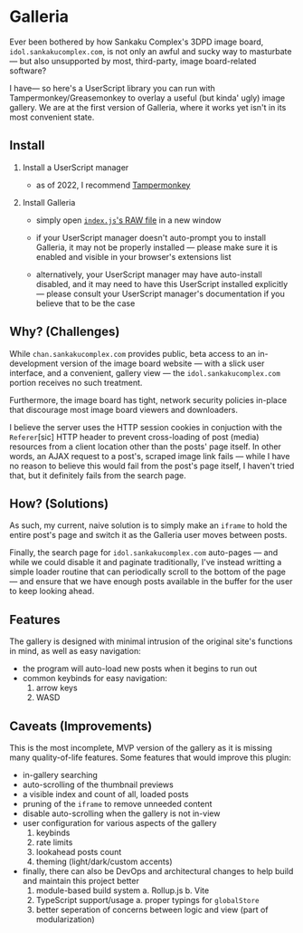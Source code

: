 # Galleria

Ever been bothered by how Sankaku Complex's 3DPD image board, `idol.sankakucomplex.com`, is not only an awful and sucky way to masturbate — but also unsupported by most, third-party, image board-related software?

I have— so here's a UserScript library you can run with Tampermonkey/Greasemonkey to overlay a useful (but kinda' ugly) image gallery. We are at the first version of Galleria, where it works yet isn't in its most convenient state.

## Install

1. Install a UserScript manager

    - as of 2022, I recommend [Tampermonkey](https://www.tampermonkey.net/)

2. Install Galleria

    - simply open [`index.js`'s RAW file](https://raw.githubusercontent.com/agony-central/galleria/master/index.js) in a new window

    - if your UserScript manager doesn't auto-prompt you to install Galleria, it may not be properly installed — please make sure it is enabled and visible in your browser's extensions list

    - alternatively, your UserScript manager may have auto-install disabled, and it may need to have this UserScript installed explicitly — please consult your UserScript manager's documentation if you believe that to be the case

## Why? (Challenges)

While `chan.sankakucomplex.com` provides public, beta access to an in-development version of the image board website — with a slick user interface, and a convenient, gallery view — the `idol.sankakucomplex.com` portion receives no such treatment.

Furthermore, the image board has tight, network security policies in-place that discourage most image board viewers and downloaders.

I believe the server uses the HTTP session cookies in conjuction with the `Referer`\[sic\] HTTP header to prevent cross-loading of post (media) resources from a client location other than the posts' page itself. In other words, an AJAX request to a post's, scraped image link fails — while I have no reason to believe this would fail from the post's page itself, I haven't tried that, but it definitely fails from the search page.

## How? (Solutions)

As such, my current, naive solution is to simply make an `iframe` to hold the entire post's page and switch it as the Galleria user moves between posts.

Finally, the search page for `idol.sankakucomplex.com` auto-pages — and while we could disable it and paginate traditionally, I've instead writting a simple loader routine that can periodically scroll to the bottom of the page — and ensure that we have enough posts available in the buffer for the user to keep looking ahead.

## Features

The gallery is designed with minimal intrusion of the original site's functions in mind, as well as easy navigation:

-   the program will auto-load new posts when it begins to run out
-   common keybinds for easy navigation:
    1. arrow keys
    2. WASD

## Caveats (Improvements)

This is the most incomplete, MVP version of the gallery as it is missing many quality-of-life features. Some features that would improve this plugin:

-   in-gallery searching
-   auto-scrolling of the thumbnail previews
-   a visible index and count of all, loaded posts
-   pruning of the `iframe` to remove unneeded content
-   disable auto-scrolling when the gallery is not in-view
-   user configuration for various aspects of the gallery
    1. keybinds
    2. rate limits
    3. lookahead posts count
    4. theming (light/dark/custom accents)
-   finally, there can also be DevOps and architectural changes to help build and maintain this project better
    1. module-based build system
       a. Rollup.js
       b. Vite
    2. TypeScript support/usage
       a. proper typings for `globalStore`
    3. better seperation of concerns between logic and view (part of modularization)
